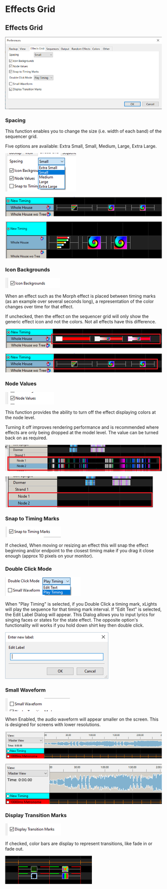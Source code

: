 # Effects Grid

## Effects Grid

![](<../../../../.gitbook/assets/image (247).png>)

### Spacing

This function enables you to change the size (i.e. width of each band) of the sequencer grid.

Five options are available: Extra Small, Small, Medium, Large, Extra Large.

![](<../../../../.gitbook/assets/image (163) (1).png>)

![Grid Spacing Small ](<../../../../.gitbook/assets/image (788).png>)

![Grid Spacing Extra Large](<../../../../.gitbook/assets/image (620) (1).png>)

### Icon Backgrounds

![](<../../../../.gitbook/assets/image (579).png>)

When an effect such as the Morph effect is placed between timing marks (as an example over several seconds long), a representation of the color changes over time for that effect.

If unchecked, then the effect on the sequencer grid will only show the generic effect icon and not the colors. Not all effects have this difference.

![Grid Icon Backgrounds On](<../../../../.gitbook/assets/image (41) (2).png>)

![Grid Icon Backgrounds Off](<../../../../.gitbook/assets/image (94).png>)

### Node Values

![](<../../../../.gitbook/assets/image (380).png>)

This function provides the ability to turn off the effect displaying colors at the node level.

Turning it off improves rendering performance and is recommended where effects are only being dropped at the model level. The value can be turned back on as required.

![Grid Node Values On](<../../../../.gitbook/assets/image (380) (1).png>)

![Grid Node Values Off](<../../../../.gitbook/assets/image (268).png>)

### Snap to Timing Marks

![](<../../../../.gitbook/assets/image (842).png>)

If checked, When moving or resizing an effect this will snap the effect beginning and/or endpoint to the closest timing make if you drag it close enough (approx 10 pixels on your monitor).

### Double Click Mode

![](<../../../../.gitbook/assets/image (48).png>)

When "Play Timing" is selected, if you Double Click a timing mark, xLights will play the sequence for that timing mark interval. If "Edit Text" is selected, the Edit Label Dialog will appear. This Dialog allows you to input lyrics for singing faces or states for the state effect. The opposite option's functionality will works if you hold down shirt key then double click.

![Edit Label Dialog](<../../../../.gitbook/assets/image (266) (1).png>)

### Small Waveform

![](<../../../../.gitbook/assets/image (263).png>)

When Enabled, the audio waveform will appear smaller on the screen. This is designed for screens with lower resolutions.

![Small Waveform](<../../../../.gitbook/assets/image (11) (2).png>)

![Normal Waveform](<../../../../.gitbook/assets/image (117) (1).png>)

### Display Transition Marks

![](<../../../../.gitbook/assets/image (503).png>)

If checked, color bars are display to represent transitions, like fade in or fade out.

![](<../../../../.gitbook/assets/image (276) (1).png>)

##
